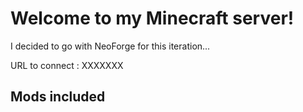 # Welcome to my Minecraft server!
I decided to go with NeoForge for this iteration...

URL to connect : XXXXXXX

## Mods included

